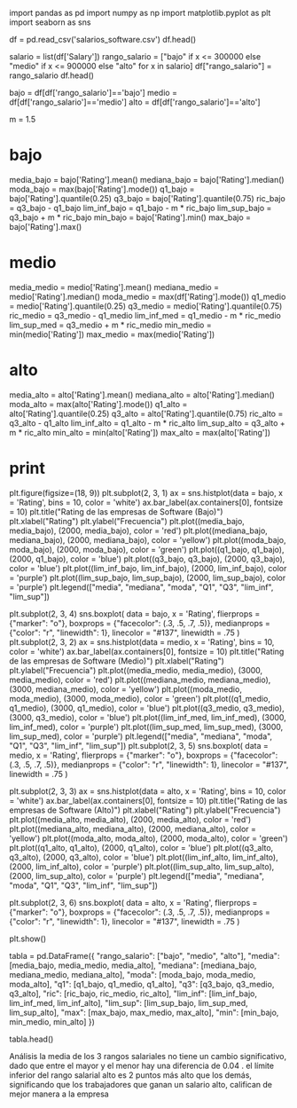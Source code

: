 import pandas as pd
import numpy as np
import matplotlib.pyplot as plt
import seaborn as sns

df = pd.read_csv('salarios_software.csv')
df.head()

salario = list(df['Salary'])
rango_salario = ["bajo" if x <= 300000 else "medio" if x <= 900000 else "alto" for x in salario]
df["rango_salario"] = rango_salario
df.head()

bajo = df[df['rango_salario']=='bajo']
medio = df[df['rango_salario']=='medio']
alto = df[df['rango_salario']=='alto']

m = 1.5
# bajo
media_bajo = bajo['Rating'].mean()
mediana_bajo = bajo['Rating'].median()
moda_bajo = max(bajo['Rating'].mode())
q1_bajo = bajo['Rating'].quantile(0.25)
q3_bajo = bajo['Rating'].quantile(0.75)
ric_bajo = q3_bajo - q1_bajo
lim_inf_bajo = q1_bajo - m * ric_bajo
lim_sup_bajo = q3_bajo + m * ric_bajo
min_bajo = bajo['Rating'].min()
max_bajo = bajo['Rating'].max()

# medio
media_medio = medio['Rating'].mean()
mediana_medio = medio['Rating'].median()
moda_medio = max(df['Rating'].mode())
q1_medio = medio['Rating'].quantile(0.25)
q3_medio = medio['Rating'].quantile(0.75)
ric_medio = q3_medio - q1_medio
lim_inf_med = q1_medio - m * ric_medio
lim_sup_med = q3_medio + m * ric_medio
min_medio = min(medio['Rating'])
max_medio = max(medio['Rating'])

# alto
media_alto = alto['Rating'].mean()
mediana_alto = alto['Rating'].median()
moda_alto = max(alto['Rating'].mode())
q1_alto = alto['Rating'].quantile(0.25)
q3_alto = alto['Rating'].quantile(0.75)
ric_alto = q3_alto - q1_alto
lim_inf_alto = q1_alto - m * ric_alto
lim_sup_alto = q3_alto + m * ric_alto
min_alto = min(alto['Rating'])
max_alto = max(alto['Rating'])

# print
plt.figure(figsize=(18, 9))
plt.subplot(2, 3, 1)
ax = sns.histplot(data = bajo, x = 'Rating', bins = 10, color = 'white')
ax.bar_label(ax.containers[0], fontsize = 10)
plt.title("Rating de las empresas de Software (Bajo)")
plt.xlabel("Rating")
plt.ylabel("Frecuencia")
plt.plot((media_bajo, media_bajo), (2000, media_bajo), color = 'red')
plt.plot((mediana_bajo, mediana_bajo), (2000, mediana_bajo), color = 'yellow')
plt.plot((moda_bajo, moda_bajo), (2000, moda_bajo), color = 'green')
plt.plot((q1_bajo, q1_bajo), (2000, q1_bajo), color = 'blue')
plt.plot((q3_bajo, q3_bajo), (2000, q3_bajo), color = 'blue')
plt.plot((lim_inf_bajo, lim_inf_bajo), (2000, lim_inf_bajo), color = 'purple')
plt.plot((lim_sup_bajo, lim_sup_bajo), (2000, lim_sup_bajo), color = 'purple')
plt.legend(["media", "mediana", "moda", "Q1", "Q3", "lim_inf", "lim_sup"])

plt.subplot(2, 3, 4)
sns.boxplot(
    data = bajo,
    x = 'Rating',
    flierprops = {"marker": "o"},
    boxprops = {"facecolor": (.3, .5, .7, .5)},
    medianprops = {"color": "r", "linewidth": 1},
    linecolor = "#137",
    linewidth = .75
    )
plt.subplot(2, 3, 2)
ax = sns.histplot(data = medio, x = 'Rating', bins = 10, color = 'white')
ax.bar_label(ax.containers[0], fontsize = 10)
plt.title("Rating de las empresas de Software (Medio)")
plt.xlabel("Rating")
plt.ylabel("Frecuencia")
plt.plot((media_medio, media_medio), (3000, media_medio), color = 'red')
plt.plot((mediana_medio, mediana_medio), (3000, mediana_medio), color = 'yellow')
plt.plot((moda_medio, moda_medio), (3000, moda_medio), color = 'green')
plt.plot((q1_medio, q1_medio), (3000, q1_medio), color = 'blue')
plt.plot((q3_medio, q3_medio), (3000, q3_medio), color = 'blue')
plt.plot((lim_inf_med, lim_inf_med), (3000, lim_inf_med), color = 'purple')
plt.plot((lim_sup_med, lim_sup_med), (3000, lim_sup_med), color = 'purple')
plt.legend(["media", "mediana", "moda", "Q1", "Q3", "lim_inf", "lim_sup"])
plt.subplot(2, 3, 5)
sns.boxplot(
    data = medio,
    x = 'Rating',
    flierprops = {"marker": "o"},
    boxprops = {"facecolor": (.3, .5, .7, .5)},
    medianprops = {"color": "r", "linewidth": 1},
    linecolor = "#137",
    linewidth = .75
    )

plt.subplot(2, 3, 3)
ax = sns.histplot(data = alto, x = 'Rating', bins = 10, color = 'white')
ax.bar_label(ax.containers[0], fontsize = 10)
plt.title("Rating de las empresas de Software (Alto)")
plt.xlabel("Rating")
plt.ylabel("Frecuencia")
plt.plot((media_alto, media_alto), (2000, media_alto), color = 'red')
plt.plot((mediana_alto, mediana_alto), (2000, mediana_alto), color = 'yellow')
plt.plot((moda_alto, moda_alto), (2000, moda_alto), color = 'green')
plt.plot((q1_alto, q1_alto), (2000, q1_alto), color = 'blue')
plt.plot((q3_alto, q3_alto), (2000, q3_alto), color = 'blue')
plt.plot((lim_inf_alto, lim_inf_alto), (2000, lim_inf_alto), color = 'purple')
plt.plot((lim_sup_alto, lim_sup_alto), (2000, lim_sup_alto), color = 'purple')
plt.legend(["media", "mediana", "moda", "Q1", "Q3", "lim_inf", "lim_sup"])

plt.subplot(2, 3, 6)
sns.boxplot(
    data = alto,
    x = 'Rating',
    flierprops = {"marker": "o"},
    boxprops = {"facecolor": (.3, .5, .7, .5)},
    medianprops = {"color": "r", "linewidth": 1},
    linecolor = "#137",
    linewidth = .75
    )

plt.show()

tabla = pd.DataFrame({
    "rango_salario": ["bajo", "medio", "alto"],
    "media": [media_bajo, media_medio, media_alto],
    "mediana": [mediana_bajo, mediana_medio, mediana_alto],
    "moda": [moda_bajo, moda_medio, moda_alto],
    "q1": [q1_bajo, q1_medio, q1_alto],
    "q3": [q3_bajo, q3_medio, q3_alto],
    "ric": [ric_bajo, ric_medio, ric_alto],
    "lim_inf": [lim_inf_bajo, lim_inf_med, lim_inf_alto],
    "lim_sup": [lim_sup_bajo, lim_sup_med, lim_sup_alto],
    "max": [max_bajo, max_medio, max_alto],
    "min": [min_bajo, min_medio, min_alto]
})

tabla.head()

Análisis
la media de los 3 rangos salariales no tiene un cambio significativo, dado que entre el mayor y el menor hay una diferencia de  0.04 .
el límite inferior del rango salarial alto es  2  puntos más alto que los demás, significando que los trabajadores que ganan un salario alto, califican de mejor manera a la empresa
